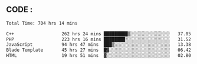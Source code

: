 ## CODE :
<!--START_SECTION:waka-->

```txt
Total Time: 704 hrs 14 mins

C++                  262 hrs 24 mins █████████▒░░░░░░░░░░░░░░░   37.05 %
PHP                  223 hrs 16 mins ████████░░░░░░░░░░░░░░░░░   31.52 %
JavaScript           94 hrs 47 mins  ███▒░░░░░░░░░░░░░░░░░░░░░   13.38 %
Blade Template       45 hrs 27 mins  █▓░░░░░░░░░░░░░░░░░░░░░░░   06.42 %
HTML                 19 hrs 51 mins  ▓░░░░░░░░░░░░░░░░░░░░░░░░   02.80 %
```

<!--END_SECTION:waka-->
